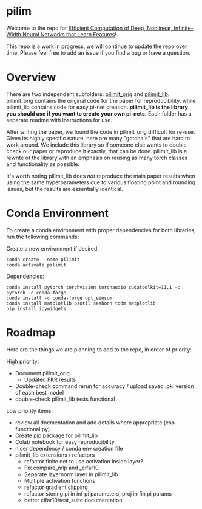 # pilim

Welcome to the repo for [Efficient Computation of Deep, Nonlinear, Infinite-Width Neural Networks that Learn Features](https://www.microsoft.com/en-us/research/publication/efficient-computation-of-deep-nonlinear-infinite-width-neural-networks-that-learn-features/)!


This repo is a work in progress, we will continue to update the repo over time. Please feel free to add an issue if you find a bug or have a question.


# Overview


There are two independent subfolders: [pilimit_orig](pilimit_orig) and [pilimit_lib](pilimit_lib). pilimit_orig contains the original code for the paper for reproducibility, while pilimit_lib contains code for easy pi-net creation. **pilimit_lib is the library you should use if you want to create your own pi-nets.** Each folder has a separate readme with instructions for use.

After writing the paper, we found the code in pilimit_orig difficult for re-use. Given its highly specific nature, here are many "gotcha's" that are hard to work around. We include this library so if someone else wants to double-check our paper or reproduce it exactly, that can be done. pilimit_lib is a rewrite of the library with an emphasis on reusing as many torch classes and functionality as possible. 

It's worth noting pilimit_lib does *not* reproduce the main paper results when using the same hyperparameters due to various floating point and rounding issues, but the results are essentially identical.

# Conda Environment

To create a conda environment with proper dependencies for both libraries, run the following commands:

Create a new environment if desired:
```
conda create --name pilimit
conda activate pilimit
```

Dependencies:
```
conda install pytorch torchvision torchaudio cudatoolkit=11.1 -c pytorch -c conda-forge 
conda install -c conda-forge opt_einsum
conda install matplotlib psutil seaborn tqdm matplotlib
pip install ipywidgets
```


# Roadmap

Here are the things we are planning to add to the repo, in order of priority:

High priority:
- Document pilimit_orig
  - Updated FKR  results
- Double-check command rerun for accuracy / upload saved .pkl version of each best model
- double-check pilimit_lib tests functional


Low priority items:
- review all docmentation and add details where appropriate (esp functional.py)
- Create pip package for pilimit_lib
- Colab notebook for easy reproducibility
- nicer dependency / conda env creation file
- pilimit_lib extensions / refactors
  - refactor finite net to use activation inside layer?
  - Fix compare_mlp and _cifar10
  - Separate layernorm layer in pilimit_lib
  - Multiple activation functions
  - refactor gradient clipping
  - refactor storing pi in inf pi parameters, proj in fin pi params
  - better cifar10/test_suite documentation